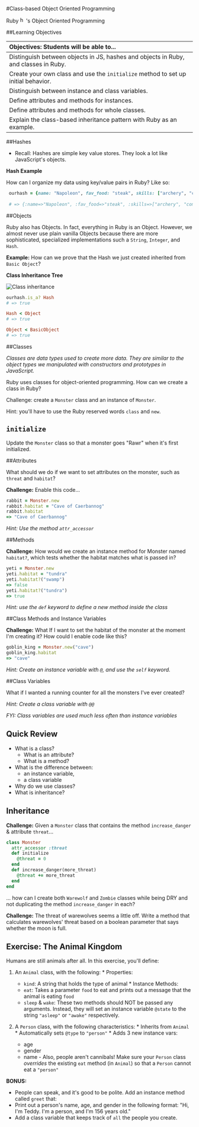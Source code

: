 #Class-based Object Oriented Programming

Ruby <img alt="heart" src="https://em.wattpad.com/6d0355863f6ca950858ed30d2b8b9b1fe982b54c/687474703a2f2f727562792e7a69677a6f2e636f6d2f77702d636f6e74656e742f75706c6f6164732f73697465732f322f323031332f30312f7370696b655f616e645f7261726974795f5f735f68656172745f7368617065645f666972655f727562795f62795f65647761726474656e2e706e67" width="16px">'s Object Oriented Programming

##Learning Objectives

| Objectives: Students will be able to... |
|:--- |
| Distinguish between objects in JS, hashes and objects in Ruby, and classes in Ruby. |
| Create your own class and use the `initialize` method to set up initial behavior. |
| Distinguish between instance and class variables. |
| Define attributes and methods for instances. |
| Define attributes and methods for whole classes. |
| Explain the class-based inheritance pattern with Ruby as an example. |

##Hashes

* Recall: Hashes are simple key value stores. They look a lot like JavaScript's objects.

**Hash Example**

How can I organize my data using key/value pairs in Ruby? Like so:

```ruby
 ourhash = {name: "Napoleon", fav_food: "steak", skills: ["archery", "combat", "egg farming"]}
 
 # => {:name=>"Napoleon", :fav_food=>"steak", :skills=>["archery", "combat", "egg farming"]}
```


##Objects

Ruby also has Objects. In fact, everything in Ruby is an Object. However, we almost never use plain vanilla Objects because there are more sophisticated, specialized implementations such a `String`, `Integer`, and `Hash`.

**Example:**
How can we prove that the Hash we just created inherited from `Basic Object`?


**Class Inheritance Tree**

![Class inheritance](http://i.stack.imgur.com/rvcEi.png)


```ruby 
ourhash.is_a? Hash  
# => true

Hash < Object       
# => true

Object < BasicObject 
# => true
```

##Classes 

*Classes are data types used to create more data. They are similar to the object types we manipulated with constructors and prototypes in JavaScript.*

Ruby uses classes for object-oriented programming. How can we create a class in Ruby? 

Challenge: create a `Monster` class and an instance of `Monster`.

Hint: you'll have to use the Ruby reserved words `class` and `new`.


## `initialize` 

Update the `Monster` class so that a monster goes "Rawr" when it's first initialized.


##Attributes

What should we do if we want to set attributes on the monster, such as `threat` and `habitat`?

**Challenge:**
Enable this code...

```ruby
rabbit = Monster.new
rabbit.habitat = "Cave of Caerbannog"
rabbit.habitat
=> "Cave of Caerbannog"
```

*Hint: Use the method `attr_accessor`*

##Methods

**Challenge:**
How would we create an instance method for Monster named `habitat?`, which tests whether the habitat matches what is passed in?

```ruby
yeti = Monster.new
yeti.habitat = "tundra"
yeti.habitat?("swamp")
=> false
yeti.habitat?("tundra")
=> true
```

*Hint: use the `def` keyword to define a new method inside the class*

##Class Methods and Instance Variables

**Challenge:**
What If I want to set the habitat of the monster at the moment I'm creating it? How could I enable code like this?

```ruby
goblin_king = Monster.new("cave")
goblin_king.habitat
=> "cave"
```

*Hint: Create an instance variable with `@`, and use the `self` keyword.*

##Class Variables

What if I wanted a running counter for all the monsters I've ever created?

*Hint: Create a class variable with `@@`*

*FYI: Class variables are used much less often than instance variables*

## Quick Review

  * What is a class?
    - What is an attribute?
    - What is a method?
  * What is the difference between:
    - an instance variable,
    - a class variable
  * Why do we use classes?
  * What is inheritance?
  
## Inheritance

**Challenge:** Given a `Monster` class that contains the method `increase_danger` & attribute `threat`...

```ruby
class Monster
  attr_accessor :threat
  def initialize
  	@threat = 0
  end
  def increase_danger(more_threat)
  	@threat += more_threat
  end
end
```

... how can I create both `Warewolf` and `Zombie` classes while being DRY and not duplicating the method `increase_danger` in each?  

**Challenge:** The threat of warewolves seems a little off.  Write a method that calculates warewolves' threat based on a boolean parameter that says whether the moon is full. 

## Exercise: The Animal Kingdom

Humans are still animals after all. In this exercise, you'll define:

  1. An `Animal` class, with the following:
    * Properties:
      * `kind`: A string that holds the type of animal
    * Instance Methods:
      * `eat`: Takes a parameter `food` to eat and prints out a message that the animal is eating `food`
      * `sleep` & `wake`: These two methods should NOT be passed any arguments. Instead, they will set an instance variable `@state` to the string `"asleep"` or `"awake"` respectively.

  2. A `Person` class, with the following characteristics:
    * Inherits from `Animal`
    * Automatically sets `@type` to `"person"` 
    * Adds 3 new instance vars:
      * age
      * gender
      * name
    - Also, people aren't cannibals! Make sure your `Person` class *overrides* the existing `eat` method (in `Animal`) so that a `Person` cannot eat a `"person"`

**BONUS:**

* People can speak, and it's good to be polite. Add an instance method called `greet` that:
* Print out a person's name, age, and gender in the following format: "Hi, I'm Teddy. I'm a person, and I'm 156 years old."
 * Add a class variable that keeps track of `all` the people you create.
